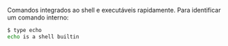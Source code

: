 Comandos integrados ao shell e executáveis rapidamente. Para identificar um comando interno:

```bash
$ type echo 
echo is a shell builtin

```